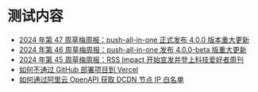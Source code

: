 # 测试内容
<!-- BLOG_START -->
- [2024 年第 47 周草梅周报：push-all-in-one 正式发布 4.0.0 版本重大更新](https://blog.cmyr.ltd/archives/2024-year-47th-week-caomei-weekly-push-all-in-one-4-0-0-major-update.html)
- [2024 年第 46 周草梅周报：push-all-in-one 发布 4.0.0-beta 版重大更新](https://blog.cmyr.ltd/archives/2024-year-46th-week-caomei-weekly-push-all-in-one-v4-beta-major-update.html)
- [2024 年第 45 周草梅周报：RSS Impact 开始宣发并登上科技爱好者周刊](https://blog.cmyr.ltd/archives/2024-year-45th-week-caomei-weekly-rss-impact-start-promotion-tech-weekly.html)
- [如何不通过 GitHub 部署项目到 Vercel](https://blog.cmyr.ltd/archives/80160c1.html)
- [如何通过阿里云 OpenAPI 获取 DCDN 节点 IP 白名单](https://blog.cmyr.ltd/archives/8c61e292.html)
<!-- BLOG_END -->
